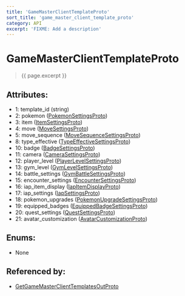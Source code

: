 ```yaml
---
title: 'GameMasterClientTemplateProto'
sort_title: 'game_master_client_template_proto'
category: API
excerpt: 'FIXME: Add a description'
---
```


[comment]: <> (THIS PART IS GENERATED - AKA DON'T EDIT THIS PART MANUALLY)

# GameMasterClientTemplateProto

> {{ page.excerpt }}

## Attributes:

- 1: template_id (string)
- 2: pokemon ([PokemonSettingsProto](../PokemonSettingsProto/))
- 3: item ([ItemSettingsProto](../ItemSettingsProto/))
- 4: move ([MoveSettingsProto](../MoveSettingsProto/))
- 5: move_sequence ([MoveSequenceSettingsProto](../MoveSequenceSettingsProto/))
- 8: type_effective ([TypeEffectiveSettingsProto](../TypeEffectiveSettingsProto/))
- 10: badge ([BadgeSettingsProto](../BadgeSettingsProto/))
- 11: camera ([CameraSettingsProto](../CameraSettingsProto/))
- 12: player_level ([PlayerLevelSettingsProto](../PlayerLevelSettingsProto/))
- 13: gym_level ([GymLevelSettingsProto](../GymLevelSettingsProto/))
- 14: battle_settings ([GymBattleSettingsProto](../GymBattleSettingsProto/))
- 15: encounter_settings ([EncounterSettingsProto](../EncounterSettingsProto/))
- 16: iap_item_display ([IapItemDisplayProto](../IapItemDisplayProto/))
- 17: iap_settings ([IapSettingsProto](../IapSettingsProto/))
- 18: pokemon_upgrades ([PokemonUpgradeSettingsProto](../PokemonUpgradeSettingsProto/))
- 19: equipped_badges ([EquippedBadgeSettingsProto](../EquippedBadgeSettingsProto/))
- 20: quest_settings ([QuestSettingsProto](../QuestSettingsProto/))
- 21: avatar_customization ([AvatarCustomizationProto](../AvatarCustomizationProto/))

## Enums:

- None

## Referenced by:

- [GetGameMasterClientTemplatesOutProto](../GetGameMasterClientTemplatesOutProto/)

[comment]: <> (YOU CAN EDIT AFTER THIS)
